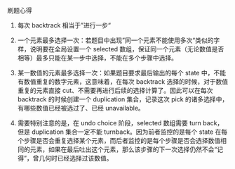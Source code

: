 刷题心得

1. 每次 backtrack 相当于”进行一步“

2. 一个元素最多选择一次：若题目中出现”同一个元素不能使用多次“类似的字样，说明要在全局设置一个 selected 数组，保证同一个元素（无论数值是否相等）最多只能在某一步中选择，不能在多个步骤中选择。

3. 某一数值的元素最多选择一次：如果题目要求最后输出的每个 state 中，不能有数值重复的数字元素，这意味着，在每次 backtrack 选择的时候，对于数值重复的元素直接 cut、不需要再进行后续的选择计算了。因此可以在每次 backtrack 的时候创建一个 duplication 集合，记录这次 pick 的诸多选择中，有哪些数值已经被选过了、已经 unavailable。

4. 需要特别注意的是，在 undo choice 阶段，selected 数组需要 turn back，但是 duplication 集合一定不能 turnback。因为前者监控的是每个 state 在每个步骤是否会重复选择某个元素，而后者监控的是每个步骤是否会选择数值相同的元素，如果在最后吐出这个元素，那么该步骤的下一次选择仍然不会“记得”，曾几何时已经选择过该数值。
